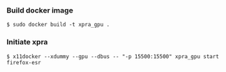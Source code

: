 ### Build docker image
````
$ sudo docker build -t xpra_gpu .
````

### Initiate xpra
````
$ x11docker --xdummy --gpu --dbus -- "-p 15500:15500" xpra_gpu start firefox-esr
````